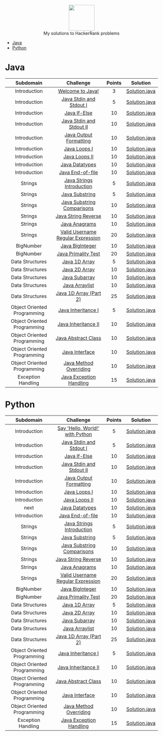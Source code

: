 <p align="center">
    <a href="https://www.hackerrank.com/RodneyShag">
        <img height=85 src="https://d3keuzeb2crhkn.cloudfront.net/hackerrank/assets/styleguide/logo_wordmark-f5c5eb61ab0a154c3ed9eda24d0b9e31.svg">
    </a>
    <br>My solutions to HackerRank problems
</p>

* [Java](#java)
* [Python](#python)

# Java

|          Subdomain          |                                                         Challenge                                                        | Points |                                                                                         Solution                                                                                        |
|:---------------------------:|:------------------------------------------------------------------------------------------------------------------------:|:------:|:---------------------------------------------------------------------------------------------------------------------------------------------------------------------------------------:|
|         Introduction        | [Welcome to Java!](https://www.hackerrank.com/challenges/welcome-to-java)                                                |    3   | [Solution.java](https://github.com/jugal-chauhan/Hackerrank-Solutions/blob/master/Java/Introduction/WelcomeToJava.java)                                                  |
|         Introduction        | [Java Stdin and Stdout I](https://www.hackerrank.com/challenges/java-stdin-and-stdout-1)                                 |    5   | [Solution.java](https://github.com/jugal-chauhan/Hackerrank-Solutions/blob/master/Java/Introduction/JavaStdinStdout_1.java)                                       |
|         Introduction        | [Java If-Else](https://www.hackerrank.com/challenges/java-if-else)                                                       |   10   | [Solution.java](https://github.com/jugal-chauhan/Hackerrank-Solutions/blob/master/Java/Introduction/JavaIfElse.java)                                                        |
|         Introduction        | [Java Stdin and Stdout II](https://www.hackerrank.com/challenges/java-stdin-stdout)                                      |   10   | [Solution.java](https://github.com/jugal-chauhan/Hackerrank-Solutions/blob/master/Java/Introduction/JavaStdinStdout_2.java)                                      |
|         Introduction        | [Java Output Formatting](https://www.hackerrank.com/challenges/java-output-formatting)                                   |   10   | [Solution.java](https://github.com/jugal-chauhan/Hackerrank-Solutions/blob/master/Java/Introduction/JavaOutputFormatting.java)                                            |
|         Introduction        | [Java Loops I](https://www.hackerrank.com/challenges/java-loops-i)                                                       |   10   | [Solution.java](https://github.com/jugal-chauhan/Hackerrank-Solutions/blob/master/Java/Introduction/JavaLoops_1.java)                                                      |
|         Introduction        | [Java Loops II](https://www.hackerrank.com/challenges/java-loops)                                                        |   10   | [Solution.java](https://github.com/jugal-chauhan/Hackerrank-Solutions/blob/master/Java/Introduction/JavaLoops_2.java)                                                     |
|         Introduction        | [Java Datatypes](https://www.hackerrank.com/challenges/java-datatypes)                                                   |   10   | [Solution.java](https://github.com/jugal-chauhan/Hackerrank-Solutions/blob/master/Java/Introduction/JavaDatatypes.java)                                                      |
|         Introduction        | [Java End-of-file](https://www.hackerrank.com/challenges/java-end-of-file)                                               |   10   | [Solution.java](https://github.com/jugal-chauhan/Hackerrank-Solutions/blob/master/Java/Introduction/JavaEndOfFile.java)                          |
|           Strings           | [Java Strings Introduction](https://www.hackerrank.com/challenges/java-strings-introduction)                             |    5   | [Solution.java](https://github.com/jugal-chauhan/Hackerrank-Solutions/blob/master/Java/Strings/JavaStringsIntroduction.java)                                              |
|           Strings           | [Java Substring](https://www.hackerrank.com/challenges/java-substring)                                                   |    5   | [Solution.java](https://github.com/jugal-chauhan/Hackerrank-Solutions/blob/master/Java/Strings/JavaSubstring.java)                                                           |
|           Strings           | [Java Substring Comparisons](https://www.hackerrank.com/challenges/java-string-compare/problem)                                         |   10   | [Solution.java](https://github.com/jugal-chauhan/Hackerrank-Solutions/blob/master/Java/Strings/JavaSubstringComparisons.java)                                                    |
|           Strings           | [Java String Reverse](https://www.hackerrank.com/challenges/java-string-reverse)                                         |   10   | [Solution.java](https://github.com/jugal-chauhan/Hackerrank-Solutions/blob/master/Java/Strings/JavaStringReverse.java)                                                    |
|           Strings           | [Java Anagrams](https://www.hackerrank.com/challenges/java-anagrams)                                                     |   10   | [Solution.java](https://github.com/jugal-chauhan/Hackerrank-Solutions/blob/master/Java/Strings/JavaAnagrams.java)                                                            |
|           Strings           | [Valid Username Regular Expression](https://www.hackerrank.com/challenges/valid-username-checker/problem)                          |   20   | [Solution.java](https://github.com/jugal-chauhan/Hackerrank-Solutions/blob/master/Java/Strings/ValidUsernameRegularExpression.java)                                  |
|          BigNumber          | [Java BigInteger](https://www.hackerrank.com/challenges/java-biginteger)                                                 |   10   | [Solution.java](https://github.com/jugal-chauhan/Hackerrank-Solutions/blob/master/Java/BigNumber/JavaBigInteger.java)                                                        |
|          BigNumber          | [Java Primality Test](https://www.hackerrank.com/challenges/java-primality-test)                                         |   20   | [Solution.java](https://github.com/jugal-chauhan/Hackerrank-Solutions/blob/master/Java/BigNumber/JavaPrimalityTest.java)                                                  |
|       Data Structures       | [Java 1D Array](https://www.hackerrank.com/challenges/java-1d-array-introduction)                                        |    5   | [Solution.java](https://github.com/jugal-chauhan/Hackerrank-Solutions/blob/master/Java/Data%20Structures/Java1DArray.java)                                                |
|       Data Structures       | [Java 2D Array](https://www.hackerrank.com/challenges/java-2d-array)                                                     |   10   | [Solution.java](https://github.com/jugal-chauhan/Hackerrank-Solutions/blob/master/Java/Data%20Structures/Java2DArray.java)                                                |
|       Data Structures       | [Java Subarray](https://www.hackerrank.com/challenges/java-negative-subarray)                                            |   10   | [Solution.java](https://github.com/jugal-chauhan/Hackerrank-Solutions/blob/master/Java/Data%20Structures/JavaSubarray.java)                                                  |
|       Data Structures       | [Java Arraylist](https://www.hackerrank.com/challenges/java-arraylist)                                                   |   10   | [Solution.java](https://github.com/jugal-chauhan/Hackerrank-Solutions/blob/master/Java/Data%20Structures/JavaArraylist.java)                                                 |
|       Data Structures       | [Java 1D Array (Part 2)](https://www.hackerrank.com/challenges/java-1d-array)                                            |   25   | [Solution.java](https://github.com/jugal-chauhan/Hackerrank-Solutions/blob/master/Java/Data%20Structures/Java1DArrayPart2.java)                                   |
| Object Oriented Programming | [Java Inheritance I](https://www.hackerrank.com/challenges/java-inheritance-1)                                           |    5   | [Solution.java](https://github.com/jugal-chauhan/Hackerrank-Solutions/blob/master/Java/Object%20Oriented%20Programming/JavaInheritance1.java)                             |
| Object Oriented Programming | [Java Inheritance II](https://www.hackerrank.com/challenges/java-inheritance-2)                                          |   10   | [Solution.java](https://github.com/jugal-chauhan/Hackerrank-Solutions/blob/master/Java/Object%20Oriented%20Programming/JavaInheritance2.java)                            |
| Object Oriented Programming | [Java Abstract Class](https://www.hackerrank.com/challenges/java-abstract-class)                                         |   10   | [Solution.java](https://github.com/jugal-chauhan/Hackerrank-Solutions/blob/master/Java/Object%20Oriented%20Programming/JavaAbstractClass.java)                            |
| Object Oriented Programming | [Java Interface](https://www.hackerrank.com/challenges/java-interface)                                                   |   10   | [Solution.java](https://github.com/jugal-chauhan/Hackerrank-Solutions/blob/master/Java/Object%20Oriented%20Programming/JavaInterface.java)                                   |
| Object Oriented Programming | [Java Method Overriding](https://www.hackerrank.com/challenges/java-method-overriding)                                   |   10   | [Solution.java](https://github.com/jugal-chauhan/Hackerrank-Solutions/blob/master/Java/Object%20Oriented%20Programming/JavaMethodOverriding.javaq)                         |
|      Exception Handling     | [Java Exception Handling](https://www.hackerrank.com/challenges/java-exception-handling)                                 |   15   | [Solution.java](https://github.com/jugal-chauhan/Hackerrank-Solutions/blob/master/Java/Exception%20Handling/JavaExceptionHandling.java)                                   |


# Python

|          Subdomain          |                                                         Challenge                                                        | Points |                                                                                         Solution                                                                                        |
|:---------------------------:|:------------------------------------------------------------------------------------------------------------------------:|:------:|:---------------------------------------------------------------------------------------------------------------------------------------------------------------------------------------:|
|         Introduction        | [Say 'Hello, World!' with Python](https://www.hackerrank.com/challenges/py-hello-world/problem)                                                |    5   | [Solution.java](https://github.com/jugal-chauhan/Hackerrank-Solutions/blob/master/Python/Introduction/SayHelloWorldWithPython.py)                                                  |
|         Introduction        | [Java Stdin and Stdout I](https://www.hackerrank.com/challenges/java-stdin-and-stdout-1)                                 |    5   | [Solution.java](https://github.com/jugal-chauhan/Hackerrank-Solutions/blob/master/Java/Introduction/JavaStdinStdout_1.java)                                       |
|         Introduction        | [Java If-Else](https://www.hackerrank.com/challenges/java-if-else)                                                       |   10   | [Solution.java](https://github.com/jugal-chauhan/Hackerrank-Solutions/blob/master/Java/Introduction/JavaIfElse.java)                                                        |
|         Introduction        | [Java Stdin and Stdout II](https://www.hackerrank.com/challenges/java-stdin-stdout)                                      |   10   | [Solution.java](https://github.com/jugal-chauhan/Hackerrank-Solutions/blob/master/Java/Introduction/JavaStdinStdout_2.java)                                      |
|         Introduction        | [Java Output Formatting](https://www.hackerrank.com/challenges/java-output-formatting)                                   |   10   | [Solution.java](https://github.com/jugal-chauhan/Hackerrank-Solutions/blob/master/Java/Introduction/JavaOutputFormatting.java)                                            |
|         Introduction        | [Java Loops I](https://www.hackerrank.com/challenges/java-loops-i)                                                       |   10   | [Solution.java](https://github.com/jugal-chauhan/Hackerrank-Solutions/blob/master/Java/Introduction/JavaLoops_1.java)                                                      |
|         Introduction        | [Java Loops II](https://www.hackerrank.com/challenges/java-loops)                                                        |   10   | [Solution.java](https://github.com/jugal-chauhan/Hackerrank-Solutions/blob/master/Java/Introduction/JavaLoops_2.java)                                                     |
|         next        | [Java Datatypes](https://www.hackerrank.com/challenges/java-datatypes)                                                   |   10   | [Solution.java](https://github.com/jugal-chauhan/Hackerrank-Solutions/blob/master/Java/Introduction/JavaDatatypes.java)                                                      |
|         Introduction        | [Java End-of-file](https://www.hackerrank.com/challenges/java-end-of-file)                                               |   10   | [Solution.java](https://github.com/jugal-chauhan/Hackerrank-Solutions/blob/master/Java/Introduction/JavaEndOfFile.java)                          |
|           Strings           | [Java Strings Introduction](https://www.hackerrank.com/challenges/java-strings-introduction)                             |    5   | [Solution.java](https://github.com/jugal-chauhan/Hackerrank-Solutions/blob/master/Java/Strings/JavaStringsIntroduction.java)                                              |
|           Strings           | [Java Substring](https://www.hackerrank.com/challenges/java-substring)                                                   |    5   | [Solution.java](https://github.com/jugal-chauhan/Hackerrank-Solutions/blob/master/Java/Strings/JavaSubstring.java)                                                           |
|           Strings           | [Java Substring Comparisons](https://www.hackerrank.com/challenges/java-string-compare/problem)                                         |   10   | [Solution.java](https://github.com/jugal-chauhan/Hackerrank-Solutions/blob/master/Java/Strings/JavaSubstringComparisons.java)                                                    |
|           Strings           | [Java String Reverse](https://www.hackerrank.com/challenges/java-string-reverse)                                         |   10   | [Solution.java](https://github.com/jugal-chauhan/Hackerrank-Solutions/blob/master/Java/Strings/JavaStringReverse.java)                                                    |
|           Strings           | [Java Anagrams](https://www.hackerrank.com/challenges/java-anagrams)                                                     |   10   | [Solution.java](https://github.com/jugal-chauhan/Hackerrank-Solutions/blob/master/Java/Strings/JavaAnagrams.java)                                                            |
|           Strings           | [Valid Username Regular Expression](https://www.hackerrank.com/challenges/valid-username-checker/problem)                          |   20   | [Solution.java](https://github.com/jugal-chauhan/Hackerrank-Solutions/blob/master/Java/Strings/ValidUsernameRegularExpression.java)                                  |
|          BigNumber          | [Java BigInteger](https://www.hackerrank.com/challenges/java-biginteger)                                                 |   10   | [Solution.java](https://github.com/jugal-chauhan/Hackerrank-Solutions/blob/master/Java/BigNumber/JavaBigInteger.java)                                                        |
|          BigNumber          | [Java Primality Test](https://www.hackerrank.com/challenges/java-primality-test)                                         |   20   | [Solution.java](https://github.com/jugal-chauhan/Hackerrank-Solutions/blob/master/Java/BigNumber/JavaPrimalityTest.java)                                                  |
|       Data Structures       | [Java 1D Array](https://www.hackerrank.com/challenges/java-1d-array-introduction)                                        |    5   | [Solution.java](https://github.com/jugal-chauhan/Hackerrank-Solutions/blob/master/Java/Data%20Structures/Java1DArray.java)                                                |
|       Data Structures       | [Java 2D Array](https://www.hackerrank.com/challenges/java-2d-array)                                                     |   10   | [Solution.java](https://github.com/jugal-chauhan/Hackerrank-Solutions/blob/master/Java/Data%20Structures/Java2DArray.java)                                                |
|       Data Structures       | [Java Subarray](https://www.hackerrank.com/challenges/java-negative-subarray)                                            |   10   | [Solution.java](https://github.com/jugal-chauhan/Hackerrank-Solutions/blob/master/Java/Data%20Structures/JavaSubarray.java)                                                  |
|       Data Structures       | [Java Arraylist](https://www.hackerrank.com/challenges/java-arraylist)                                                   |   10   | [Solution.java](https://github.com/jugal-chauhan/Hackerrank-Solutions/blob/master/Java/Data%20Structures/JavaArraylist.java)                                                 |
|       Data Structures       | [Java 1D Array (Part 2)](https://www.hackerrank.com/challenges/java-1d-array)                                            |   25   | [Solution.java](https://github.com/jugal-chauhan/Hackerrank-Solutions/blob/master/Java/Data%20Structures/Java1DArrayPart2.java)                                   |
| Object Oriented Programming | [Java Inheritance I](https://www.hackerrank.com/challenges/java-inheritance-1)                                           |    5   | [Solution.java](https://github.com/jugal-chauhan/Hackerrank-Solutions/blob/master/Java/Object%20Oriented%20Programming/JavaInheritance1.java)                             |
| Object Oriented Programming | [Java Inheritance II](https://www.hackerrank.com/challenges/java-inheritance-2)                                          |   10   | [Solution.java](https://github.com/jugal-chauhan/Hackerrank-Solutions/blob/master/Java/Object%20Oriented%20Programming/JavaInheritance2.java)                            |
| Object Oriented Programming | [Java Abstract Class](https://www.hackerrank.com/challenges/java-abstract-class)                                         |   10   | [Solution.java](https://github.com/jugal-chauhan/Hackerrank-Solutions/blob/master/Java/Object%20Oriented%20Programming/JavaAbstractClass.java)                            |
| Object Oriented Programming | [Java Interface](https://www.hackerrank.com/challenges/java-interface)                                                   |   10   | [Solution.java](https://github.com/jugal-chauhan/Hackerrank-Solutions/blob/master/Java/Object%20Oriented%20Programming/JavaInterface.java)                                   |
| Object Oriented Programming | [Java Method Overriding](https://www.hackerrank.com/challenges/java-method-overriding)                                   |   10   | [Solution.java](https://github.com/jugal-chauhan/Hackerrank-Solutions/blob/master/Java/Object%20Oriented%20Programming/JavaMethodOverriding.javaq)                         |
|      Exception Handling     | [Java Exception Handling](https://www.hackerrank.com/challenges/java-exception-handling)                                 |   15   | [Solution.java](https://github.com/jugal-chauhan/Hackerrank-Solutions/blob/master/Java/Exception%20Handling/JavaExceptionHandling.java)                                   |

